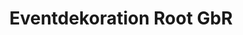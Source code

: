---
title: "Eventdekoration Root GbR"
url: /euskirchen/eventdekoration-root-gbr/
shop: Raumausstattung
---